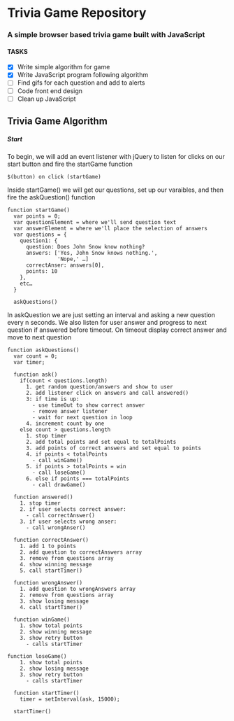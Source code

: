 # Trivia Game Repository
### A simple browser based trivia game built with JavaScript

#### TASKS
- [x] Write simple algorithm for game
- [x] Write JavaScript program following algorithm
- [ ] Find gifs for each question and add to alerts
- [ ] Code front end design
- [ ] Clean up JavaScript

## Trivia Game Algorithm
##### Start
To begin, we will add an event listener with jQuery to listen for clicks on our start button and fire the startGame function
```
$(button) on click (startGame)
```

Inside startGame() we will get our questions, set up our varaibles, and then fire the askQuestion() function
```
function startGame()
  var points = 0;
  var questionElement = where we'll send question text
  var answerElement = where we'll place the selection of answers 
  var questions = {
    question1: {
      question: Does John Snow know nothing?
      answers: ['Yes, John Snow knows nothing.',
                'Nope,' …]
      correctAnser: answers[0],
      points: 10
    },
    etc…
  }

  askQuestions()
```

In askQuestion we are just setting an interval and asking a new question every n seconds. We also listen for user answer and progress to next question if answered before timeout. On timeout display correct answer and move to next question
```
function askQuestions()
  var count = 0;
  var timer;

  function ask()
    if(count < questions.length)
      1. get random question/answers and show to user
      2. add listener click on answers and call answered()
      3: if time is up:
        - use timeOut to show correct answer
        - remove answer listener
        - wait for next question in loop
      4. increment count by one
    else count > questions.length
      1. stop timer
      2. add total points and set equal to totalPoints
      3. add points of correct answers and set equal to points
      4. if points < totalPoints
        - call winGame()
      5. if points > totalPoints = win
        - call loseGame()      
      6. else if points === totalPoints
        - call drawGame()
  
  function answered()
    1. stop timer
    2. if user selects correct answer:
      - call correctAnswer()
    3. if user selects wrong anser:
      - call wrongAnser()

  function correctAnswer()
    1. add 1 to points
    2. add question to correctAnswers array
    3. remove from questions array 
    4. show winning message
    5. call startTimer()

  function wrongAnswer()
    1. add question to wrongAnswers array
    2. remove from questions array 
    3. show losing message
    4. call startTimer()

  function winGame()
    1. show total points
    2. show winning message
    3. show retry button
      - calls startTimer

function loseGame()
    1. show total points
    2. show losing message
    3. show retry button
      - calls startTimer

  function startTimer()
    timer = setInterval(ask, 15000);

  startTimer()
```
